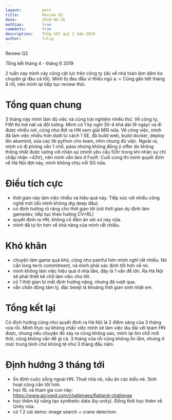 ```yaml
---
layout:         post
title:          Review Q2
date:           2019-06-26
mathjax:        true
comments:       true
description:    Tổng kết quý 2 năm 2019
author:         Tulip
---
```


Review Q2

Tổng kết tháng 4 - tháng 6 2019

2 tuần nay mình cày cũng cật lực trên công ty (dù về nhà toàn làm dăm ba chuyện gì đâu cả tối). Mình bị đau đầu vì thiếu ngủ ạ :< Cũng gần hết tháng 6 rồi, nên mình lại tiếp tục review thôi.

# Tổng quan chung

3 tháng này mình làm đủ việc và cũng trải nghiệm nhiều thứ. Về công ty, FWI thì hơi nát và đổi tướng. Mình có 1 kỳ nghỉ 30-4 khá dài (9 ngày) và đi được nhiều nơi, cũng như đợt ra HN xem giải MSI nữa. Về công việc, mình đã làm việc nhiều hơn dưới tư cách 1 SE, đã build web, build docker, deploy lên akamind, sửa các lib python cho team, nhìn chung đủ việc. Ngoài ra, mình có đi phỏng vấn 1 chỗ, pass nhưng không đồng ý offer do không thống nhất được lương với nhân sự (mình yêu cầu 50tr trong khi nhân sự chỉ chấp nhận ~42tr), nên mình vẫn làm ở Fsoft. Cuối cùng thì mình quyết định về Hà Nội đợt này, mình không chịu nổi SG nữa.

# Điều tích cực

+ thời gian này làm việc nhiều và hiệu quả này. Tiếp xúc với nhiều công nghệ mới (dù mình không dig deep đâu).
+ có định hướng rõ ràng cho thời gian tới (rút thời gian dự định làm gamedev, tiếp tục theo hướng CV+RL)
+ quyết định ra HN, không cố đấm ăn xôi xứ này nữa.
+ mình đã tự tin hơn về khả năng của mình rất nhiều.

# Khó khăn

+ chuyện làm game quá khó, cũng như painful hơn mình nghĩ rất nhiều. Nó cần long term commitment, và mình phải xác định tốt hơn về nó.
+ mình không làm việc hiệu quả ở nhà lắm, đây là 1 vấn đề lớn. Ra Hà Nội sẽ phải thiết kế chỗ làm việc cho tốt.
+ có 1 thời gian bị mất định hướng nặng, nhưng đã vượt qua.
+ vẫn chấn động tâm lý, đặc beiejt là khoảng thời gian sinh nhật em.

# Tổng kết lại

Có định hướng cũng như quyết định ra Hà Nội là 2 điểm sáng của 3 tháng vừa rồi. Mình thực sự không chắc việc mình sẽ làm việc lâu dài với team HN được, nhưng nếu chuyện đó xảy ra cũng không sao, mình lại tìm chỗ mới thôi, cũng không vấn đề gì cả. 3 tháng vừa rồi cũng không ổn lắm, nhưng ở mức trung bình chứ không tệ như 3 tháng đầu năm.

# Định hướng 3 tháng tới

+ ổn định cuộc sống ngoài HN. Thuê nhà nè, nấu ăn các kiểu nè. Sinh hoạt cũng cần tốt hơn.
+ học RL và tham gia con này: https://www.aicrowd.com/challenges/flatland-challenge
+ học thêm kỹ năng tạo synthetic data (by unity). Đồng thời học thêm về Unity nữa.
+ có 1 2 cái demo: image search + crane detection.